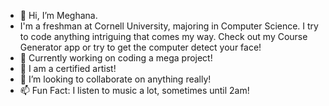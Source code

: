 - 👋 Hi, I’m Meghana.
- I'm a freshman at Cornell University, majoring in Computer Science. I try to code anything intriguing that comes my way. Check out my Course Generator app or try to get the computer detect your face! 
- 👀 Currently working on coding a mega project!
- 🌱 I am a certified artist!
- 💞️ I’m looking to collaborate on anything really!
- 📫 Fun Fact: I listen to music a lot, sometimes until 2am!

<!---
maggike/maggike is a ✨ special ✨ repository because its `README.md` (this file) appears on your GitHub profile.
You can click the Preview link to take a look at your changes.
--->
